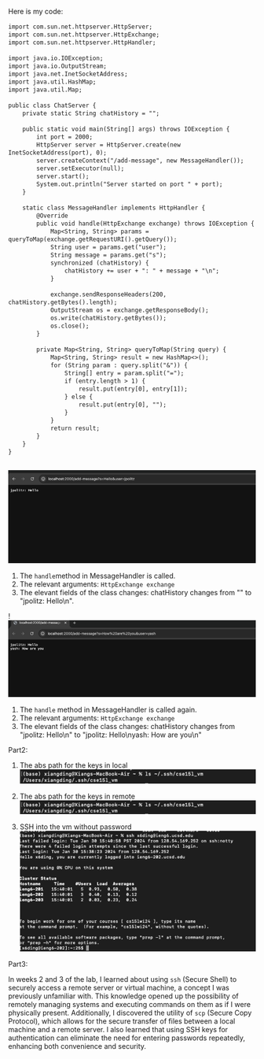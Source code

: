 Here is my code:
```
import com.sun.net.httpserver.HttpServer;
import com.sun.net.httpserver.HttpExchange;
import com.sun.net.httpserver.HttpHandler;

import java.io.IOException;
import java.io.OutputStream;
import java.net.InetSocketAddress;
import java.util.HashMap;
import java.util.Map;

public class ChatServer {
    private static String chatHistory = "";

    public static void main(String[] args) throws IOException {
        int port = 2000;
        HttpServer server = HttpServer.create(new InetSocketAddress(port), 0);
        server.createContext("/add-message", new MessageHandler());
        server.setExecutor(null); 
        server.start();
        System.out.println("Server started on port " + port);
    }

    static class MessageHandler implements HttpHandler {
        @Override
        public void handle(HttpExchange exchange) throws IOException {
            Map<String, String> params = queryToMap(exchange.getRequestURI().getQuery());
            String user = params.get("user");
            String message = params.get("s");
            synchronized (chatHistory) {
                chatHistory += user + ": " + message + "\n";
            }

            exchange.sendResponseHeaders(200, chatHistory.getBytes().length);
            OutputStream os = exchange.getResponseBody();
            os.write(chatHistory.getBytes());
            os.close();
        }

        private Map<String, String> queryToMap(String query) {
            Map<String, String> result = new HashMap<>();
            for (String param : query.split("&")) {
                String[] entry = param.split("=");
                if (entry.length > 1) {
                    result.put(entry[0], entry[1]);
                } else {
                    result.put(entry[0], "");
                }
            }
            return result;
        }
    }
}


```





![First Screenshot](f1.png)

1. The ```handle```method in MessageHandler is called.
2. The relevant arguments: ```HttpExchange exchange```
3. The elevant fields of the class changes: chatHistory changes from "" to "jpolitz: Hello\n".


!![second Screenshot](f2.png)
1. The ```handle``` method in MessageHandler is called again.
2. The relevant arguments:  ```HttpExchange exchange```
3. The elevant fields of the class changes: chatHistory changes from "jpolitz: Hello\n" to "jpolitz: Hello\nyash: How are you\n"

Part2:
1. The abs path for the keys in local
![Third screenshot](f3.png)

2. The abs path for the keys in remote
![Fourth screenshot](f4.png)

3. SSH into the vm without password
![Fifth screenshot](f5.png)


Part3:

In weeks 2 and 3 of the lab, I learned about using `ssh` (Secure Shell) to securely access a remote server or virtual machine, a concept I was previously unfamiliar with. This knowledge opened up the possibility of remotely managing systems and executing commands on them as if I were physically present. Additionally, I discovered the utility of `scp` (Secure Copy Protocol), which allows for the secure transfer of files between a local machine and a remote server. I also learned that using SSH keys for authentication can eliminate the need for entering passwords repeatedly, enhancing both convenience and security.






